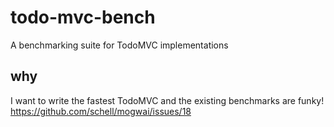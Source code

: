 # todo-mvc-bench
A benchmarking suite for TodoMVC implementations  

## why
I want to write the fastest TodoMVC and the existing benchmarks are funky! 
https://github.com/schell/mogwai/issues/18
